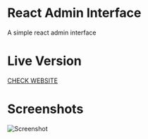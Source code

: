 # React Admin Interface

A simple react admin interface

# Live Version

[CHECK WEBSITE](https://jeevakalaiselvam.github.io/react-admin-panel-design/)

# Screenshots

![Screenshot](screens/screen1.jpg)
